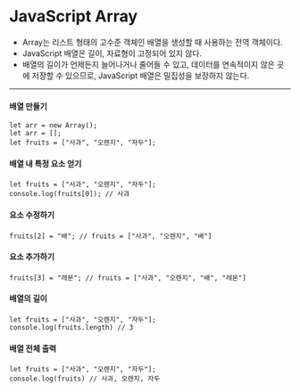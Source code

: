 # JavaScript Array
- Array는 리스트 형태의 고수준 객체인 배열을 생성할 때 사용하는 전역 객체이다.
- JavaScript 배열은 길이, 자료형이 고정되어 있지 않다.
- 배열의 길이가 언제든지 늘어나거나 줄어들 수 있고, 데이터를 연속적이지 않은 곳에 저장할 수 있으므로, JavaScript 배열은 밀집성을 보장하지 않는다.
***
  
#### 배열 만들기
```
let arr = new Array();
let arr = [];
let fruits = ["사과", "오렌지", "자두"];
```
#### 배열 내 특정 요소 얻기
```
let fruits = ["사과", "오렌지", "자두"];
console.log(fruits[0]); // 사과
```
#### 요소 수정하기
```
fruits[2] = "배"; // fruits = ["사과", "오렌지", "배"]
```
#### 요소 추가하기
```
fruits[3] = "레몬"; // fruits = ["사과", "오렌지", "배", "레몬"]
```
#### 배열의 길이
```
let fruits = ["사과", "오렌지", "자두"];
console.log(fruits.length) // 3
```
#### 배열 전체 출력
```
let fruits = ["사과", "오렌지", "자두"];
console.log(fruits) // 사과, 오렌지, 자두
```
